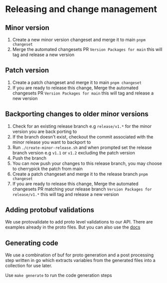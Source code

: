 # Releasing and change management

## Minor version

1. Create a new minor version changeset and merge it to main `pnpm changeset`
2. Merge the automated changesets PR `Version Packages for main` this will tag and release a new version

## Patch version

1. Create a patch changeset and merge it to main `pnpm changeset`
2. If you are ready to release this change, Merge the automated changesets PR `Version Packages for main` this will tag and release a new version

## Backporting changes to older minor versions

1. Check for an existing release branch e.g `release/v1.*` for the minor version you are back porting to
2. If the branch doesn't exist, checkout the commit associated with the minor release you want to backport to
3. Run `./create-minor-release.sh` and when prompted set the release branch version e.g `v1.1` or `v1.2` excluding the patch version
4. Push the branch
5. You can now push your changes to this release branch, you may choose to cherrypick the patch from main
6. Create a patch changeset and merge it to the release branch `pnpm changeset`
7. If you are ready to release this change, Merge the automated changesets PR matching your release branch `Version Packages for release/v1.*` this will tag and release a new version

## Adding protobuf validations

We use protovalidate to add proto level validations to our API. There are examples already in the proto files. But you can also use the [docs](https://github.com/bufbuild/protovalidate/blob/main/docs/cel.md)

## Generating code

We use a combination of buf for proto generation and a post processing step written in go which extracts variables from the generated files into a collection for use later.

Use `make generate` to run the code generation steps
